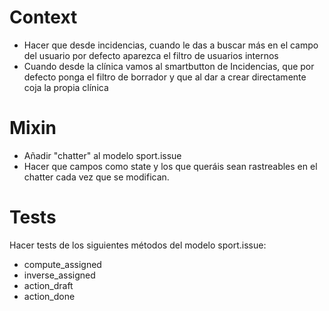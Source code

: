 # Context
* Hacer que desde incidencias, cuando le das a buscar más en el campo del usuario por defecto aparezca el filtro de usuarios internos
* Cuando desde la clínica vamos al smartbutton de Incidencias, que por defecto ponga el filtro de borrador y que al dar a crear directamente coja la propia clínica

# Mixin
* Añadir "chatter" al modelo sport.issue
* Hacer que campos como state y los que queráis sean rastreables en el chatter cada vez que se modifican.

# Tests
Hacer tests de los siguientes métodos del modelo sport.issue:
* compute_assigned
* inverse_assigned
* action_draft
* action_done

  
